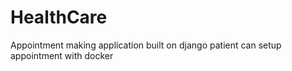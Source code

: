 # HealthCare 

Appointment making application built on django 
patient can setup appointment with docker
